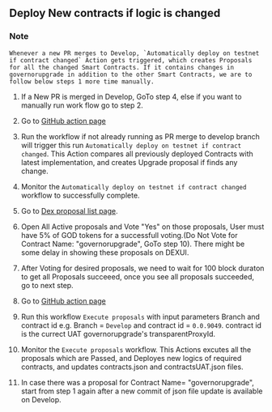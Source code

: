 ## Deploy New contracts if logic is changed

### Note
    Whenever a new PR merges to Develop, `Automatically deploy on testnet if contract changed` Action gets triggered, which creates Proposals for all the changed Smart Contracts. If it contains changes in governorupgrade in addition to the other Smart Contracts, we are to follow below steps 1 more time manually.

1. If a New PR is merged in Develop, GoTo step 4, else if you want to manually run work flow go to step 2.

2. Go to [GitHub action page](https://github.com/hashgraph/hedera-accelerator-defi-dex/actions/workflows/upgrade-proxy.yml) 

3. Run the workflow if not already running as PR merge to develop branch will trigger this run `Automatically deploy on testnet if contract changed`.
    This Action compares all previously deployed Contracts with latest implementation, and creates Upgrade proposal if finds any change.

4. Monitor the `Automatically deploy on testnet if contract changed` workflow to successfully complete.
5. Go to [Dex proposal list page](https://defi-ui.hedera.com/governance).

6. Open All Active proposals and Vote "Yes" on those proposals, User must have 5% of GOD tokens for a successfull voting.(Do Not Vote for Contract Name: "governorupgrade", GoTo step 10).
There might be some delay in showing these proposals on DEXUI.

7. After Voting for desired proposals, we need to wait for 100 block duraton to get all Proposals succeeed, once you see all proposals succeeded, go to next step.

8. Go to [GitHub action page](https://github.com/hashgraph/hedera-accelerator-defi-dex/actions/workflows/execute-proposal.yml) 
9. Run this workflow `Execute proposals` with input parameters Branch and contract id e.g. Branch = `Develop` and contract id = `0.0.9049`. contract id is the currect UAT governorupgrade's transparentProxyId.
10. Monitor the `Execute proposals` workflow.
    This Actions excutes all the proposals which are Passed, and Deployes new logics of required contracts, and updates contracts.json and contractsUAT.json files.
11. In case there was a proposal for Contract Name= "governorupgrade", start from step 1 again after a new commit of json file update is available on Develop.
